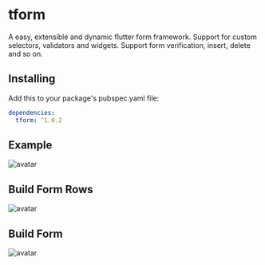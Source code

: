 # tform

A easy, extensible and dynamic flutter form framework. Support for custom selectors, validators and widgets. Support form verification, insert, delete and so on.

## Installing

Add this to your package's pubspec.yaml file:

```yaml
dependencies:
  tform: ^1.0.2
```

## Example

![avatar](./assets/demo.gif)

## Build Form Rows

![avatar](./assets/carbon_rows.png)

## Build Form

![avatar](./assets/carbon_page.png)

